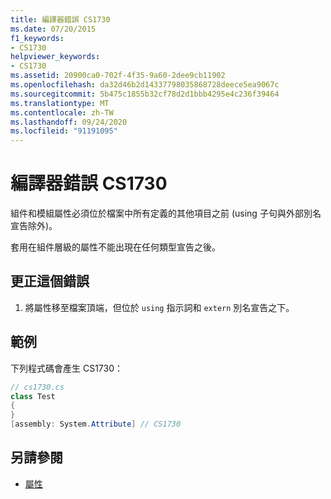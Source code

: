 ```yaml
---
title: 編譯器錯誤 CS1730
ms.date: 07/20/2015
f1_keywords:
- CS1730
helpviewer_keywords:
- CS1730
ms.assetid: 20900ca0-702f-4f35-9a60-2dee9cb11902
ms.openlocfilehash: da32d46b2d14337798035868728deece5ea9067c
ms.sourcegitcommit: 5b475c1855b32cf78d2d1bbb4295e4c236f39464
ms.translationtype: MT
ms.contentlocale: zh-TW
ms.lasthandoff: 09/24/2020
ms.locfileid: "91191095"
---
```

# <a name="compiler-error-cs1730"></a>編譯器錯誤 CS1730

組件和模組屬性必須位於檔案中所有定義的其他項目之前 (using 子句與外部別名宣告除外)。  
  
 套用在組件層級的屬性不能出現在任何類型宣告之後。  
  
## <a name="to-correct-this-error"></a>更正這個錯誤  
  
1. 將屬性移至檔案頂端，但位於 `using` 指示詞和 `extern` 別名宣告之下。  
  
## <a name="example"></a>範例  

 下列程式碼會產生 CS1730：  
  
```csharp  
// cs1730.cs  
class Test  
{  
}  
[assembly: System.Attribute] // CS1730  
```  
  
## <a name="see-also"></a>另請參閱

- [屬性](../programming-guide/concepts/attributes/index.md)
